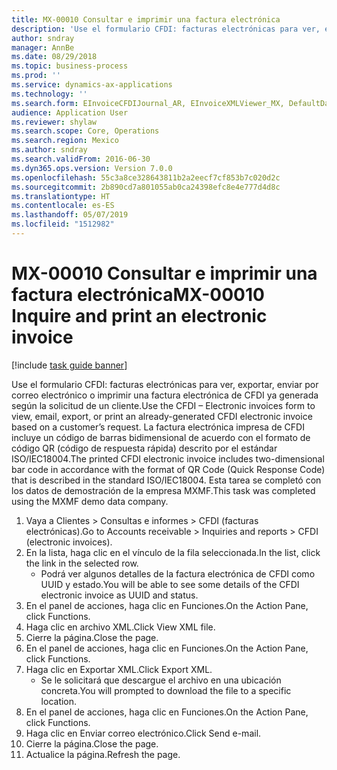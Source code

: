 ```yaml
---
title: MX-00010 Consultar e imprimir una factura electrónica
description: 'Use el formulario CFDI: facturas electrónicas para ver, exportar, enviar por correo electrónico o imprimir una factura electrónica de CFDI ya generada según la solicitud de un cliente.'
author: sndray
manager: AnnBe
ms.date: 08/29/2018
ms.topic: business-process
ms.prod: ''
ms.service: dynamics-ax-applications
ms.technology: ''
ms.search.form: EInvoiceCFDIJournal_AR, EInvoiceXMLViewer_MX, DefaultDashboard
audience: Application User
ms.reviewer: shylaw
ms.search.scope: Core, Operations
ms.search.region: Mexico
ms.author: sndray
ms.search.validFrom: 2016-06-30
ms.dyn365.ops.version: Version 7.0.0
ms.openlocfilehash: 55c3a8ce328643811b2a2eecf7cf853b7c020d2c
ms.sourcegitcommit: 2b890cd7a801055ab0ca24398efc8e4e777d4d8c
ms.translationtype: HT
ms.contentlocale: es-ES
ms.lasthandoff: 05/07/2019
ms.locfileid: "1512982"
---
```

# <a name="mx-00010-inquire-and-print-an-electronic-invoice"></a><span data-ttu-id="a30de-103">MX-00010 Consultar e imprimir una factura electrónica</span><span class="sxs-lookup"><span data-stu-id="a30de-103">MX-00010 Inquire and print an electronic invoice</span></span>

[!include [task guide banner](../../includes/task-guide-banner.md)]

<span data-ttu-id="a30de-104">Use el formulario CFDI: facturas electrónicas para ver, exportar, enviar por correo electrónico o imprimir una factura electrónica de CFDI ya generada según la solicitud de un cliente.</span><span class="sxs-lookup"><span data-stu-id="a30de-104">Use the CFDI – Electronic invoices form to view, email, export, or print an already-generated CFDI electronic invoice based on a customer’s request.</span></span> <span data-ttu-id="a30de-105">La factura electrónica impresa de CFDI incluye un código de barras bidimensional de acuerdo con el formato de código QR (código de respuesta rápida) descrito por el estándar ISO/IEC18004.</span><span class="sxs-lookup"><span data-stu-id="a30de-105">The printed CFDI electronic invoice includes two-dimensional bar code in accordance with the format of QR Code (Quick Response Code) that is described in the standard ISO/IEC18004.</span></span> <span data-ttu-id="a30de-106">Esta tarea se completó con los datos de demostración de la empresa MXMF.</span><span class="sxs-lookup"><span data-stu-id="a30de-106">This task was completed using the MXMF demo data company.</span></span>

1. <span data-ttu-id="a30de-107">Vaya a Clientes > Consultas e informes > CFDI (facturas electrónicas).</span><span class="sxs-lookup"><span data-stu-id="a30de-107">Go to Accounts receivable > Inquiries and reports > CFDI (electronic invoices).</span></span>
2. <span data-ttu-id="a30de-108">En la lista, haga clic en el vínculo de la fila seleccionada.</span><span class="sxs-lookup"><span data-stu-id="a30de-108">In the list, click the link in the selected row.</span></span>
    * <span data-ttu-id="a30de-109">Podrá ver algunos detalles de la factura electrónica de CFDI como UUID y estado.</span><span class="sxs-lookup"><span data-stu-id="a30de-109">You will be able to see some details of the CFDI electronic invoice as UUID and status.</span></span>  
3. <span data-ttu-id="a30de-110">En el panel de acciones, haga clic en Funciones.</span><span class="sxs-lookup"><span data-stu-id="a30de-110">On the Action Pane, click Functions.</span></span>
4. <span data-ttu-id="a30de-111">Haga clic en archivo XML.</span><span class="sxs-lookup"><span data-stu-id="a30de-111">Click View XML file.</span></span>
5. <span data-ttu-id="a30de-112">Cierre la página.</span><span class="sxs-lookup"><span data-stu-id="a30de-112">Close the page.</span></span>
6. <span data-ttu-id="a30de-113">En el panel de acciones, haga clic en Funciones.</span><span class="sxs-lookup"><span data-stu-id="a30de-113">On the Action Pane, click Functions.</span></span>
7. <span data-ttu-id="a30de-114">Haga clic en Exportar XML.</span><span class="sxs-lookup"><span data-stu-id="a30de-114">Click Export XML.</span></span>
    * <span data-ttu-id="a30de-115">Se le solicitará que descargue el archivo en una ubicación concreta.</span><span class="sxs-lookup"><span data-stu-id="a30de-115">You will prompted to download the file to a specific location.</span></span>  
8. <span data-ttu-id="a30de-116">En el panel de acciones, haga clic en Funciones.</span><span class="sxs-lookup"><span data-stu-id="a30de-116">On the Action Pane, click Functions.</span></span>
9. <span data-ttu-id="a30de-117">Haga clic en Enviar correo electrónico.</span><span class="sxs-lookup"><span data-stu-id="a30de-117">Click Send e-mail.</span></span>
10. <span data-ttu-id="a30de-118">Cierre la página.</span><span class="sxs-lookup"><span data-stu-id="a30de-118">Close the page.</span></span>
11. <span data-ttu-id="a30de-119">Actualice la página.</span><span class="sxs-lookup"><span data-stu-id="a30de-119">Refresh the page.</span></span>

